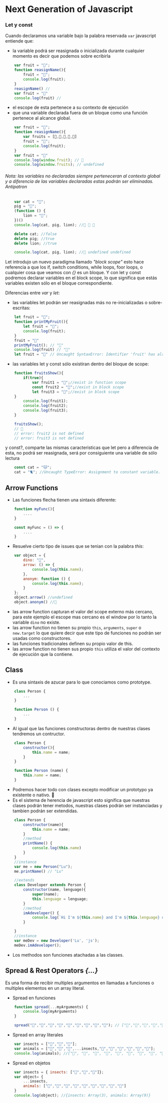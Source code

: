 # Next Generation of Javascript

### Let y const

Cuando declaramos una variable bajo la palabra reservada `var` javascript entiende que: 
- la variable podrá ser reasignada o inicializada durante cualquier momento es decir que podemos sobre ecribirla
```javascript
    var fruit = "🍉";
    function reasignName(){
        fruit = "🥝";
        console.log(fruit);
    }
    reasignName() //
    var fruit = "🍓"
    console.log(fruit) //
```
- el escope de esta pertenece a su contexto de ejecución 
- que una variable declarada fuera de un bloque como una función pertenece al alcance global.

```javascript
    var fruit = "🍉";
    function reasignName(){
        var fruits = [🍑,🍌,🍇,🥝,🥥]
        fruit = "🥝";
        console.log(fruit);
    }
    var fruit = "🍓"
    console.log(window.fruit); // 🍓
    console.log(window.fruits); // undefined
```
###### Nota: las variables no declaradas siempre perteneceran al contexto global y a diferencia de las variables declaradas estas podrán ser eliminadas. Antipatron
```javascript
    var cat = "🐯";
    pig = "🐷";
    (function () {
        lion = "🦁";
    })()
    console.log(cat, pig, lion); //🐯 🐷 🦁

    delete cat; //false
    delete pig; //true
    delete lion; //true

    console.log(cat, pig, lion); //🐯 undefined undefined
```

Let introdujo un nuevo paradigma llamado *"block scope"* esto hace referencia a que los if, switch conditions, while loops, foor loops, o cualquier cosa que veamos con *{}* es un bloque. Y con let y const podremos declarar variables en el block scope, lo que significa que estás variables existen sólo en el bloque correspondiente.

Diferencias entre *var* y *let*:
- las variables let podrán ser reasignadas más no re-inicializadas o sobre-escritas:
```javascript
    let fruit = "🍉";
    function printMyFruit(){
        let fruit = "🥝";
        console.log(fruit);
    }
    fruit = "🍓"
    printMyFruit(); // "🥝"
    console.log(fruit) // "🍓"
    let fruit = "🍌" // Uncaught SyntaxError: Identifier 'fruit' has already been declared.
```
- las variables let y const sólo existiran dentro del bloque de scope:
```javascript
    function fruitsShow(){
        if(true){
            var fruit1 = "🍏";//exist in function scope
            const fruit2 = "🍌";//exist in block scope
            let fruit3 = "🥝";//exist in block scope
    }
        console.log(fruit1); 
        console.log(fruit2);
        console.log(fruit3);
    }

    fruitsShow();
    // 🍏
    // error: fruit2 is not defined
    // error: fruit3 is not defined
```
y const?, comparte las mismas caracteristicas que let pero a diferencia de esta, no podrá ser reasignada, será por consiguiente una variable de sólo lectura 
```javascript
    const cat = "🐱";
    cat = "🐈"; //Uncaught TypeError: Assignment to constant variable.
```

## Arrow Functions

- Las funciones flecha tienen una sintaxis diferente:
```javascript
    function myFunc(){
        ....
    }
```
```javascript
    const myFunc = () => {
        ....
    }
```
-  Resuelve cierto tipo de issues que se tenian con la palabra *this*:
```javascript
    var object = {
        dino: "🦖",
        arrow: () => {
            console.log(this.name);
        },
        anonym: function () {
            console.log(this.name);
        }
    };
    object.arrow() //undefined
    object.anonym() //🦖
```
- las arrow function capturan el valor del scope externo más cercano, para este ejemplo el escope mas cercano es el window por lo tanto la variable `dino` no existe.
- las arrow function no tienen su propio `this`, `arguments`, `super` o `new.target` lo que quiere decir que este tipo de funciones no podrán ser usadas como constructores.
- las funciones tradicionales definen su propio valor de this.
- las arrow function no tienen sus propio `this` utiliza el valor del contexto de ejecución que la contiene.

## Class

- Es una sintaxis de azucar para lo que conociamos como prototype.
```javascript
    class Person {
        ...    
    }

    function Person () {
        ...
    }
```
- Al igual que las funciones constructoras dentro de nuestras clases tendremos un contructor.
```javascript
    class Person {
        constructor(){
            this.name = name;
        }
    }

    function Person (name) {
        this.name = name;
    }
```
- Podremos hacer todo con clases excepto modificar un prototypo ya existente o nativo. 🐒
- Es el sistema de herencia de javascript esto significa que nuestras clases podrán tener metodos, nuestras clases podrán ser instanciadas y tambien podrán ser extendidas.
```javascript
    class Person {
        constructor(name){
            this.name = name;
        }
        //method
        printName() {
            console.log(this.name)
        }
    }
    //instance
    var me = new Person("Lu");
    me.printName() // "Lu"

    //extends
    class Developer extends Person {
        constructor(name, lenguage){
            super(name);
            this.lenguage = lenguage;
        }
        //method
        imAdeveloper() {
            console.log(`Hi I'm ${this.name} and I'm ${this.lenguage} developer`)
        }

    }
    //instance
    var meDev = new Developer('Lu', 'js');
    meDev.imAdeveloper();
```
- Los methodos son funciones atachadas a las classes.

## Spread & Rest Operators *{...}*
Es una forma de recibir multiples argumentos en llamadas a funciones o multiples elementos en un array literal.

- Spread en funciones
```javascript
    function spread(...myArguments) {
        console.log(myArguments)
    }

    spread("🦊","🐰","🐷","🐼","🐸","🐥","🐨","🦁","🐰"); // ["🦊","🐰","🐷","🐼","🐸","🐥","🐨","🦁","🐰"]
```
- Spread en array literales
```javascript
    var insects = ["🐛","🐝","🐞"];
    var animals = ["🦊","🐰","🐷",...insects,"🐼","🐸","🐥","🐨","🦁","🐰"];
    console.log(animals); //["🦊", "🐰", "🐷", "🐛", "🐝", "🐞", "🐼", "🐸", "🐥", "🐨", "🦁", "🐰"]
```
- Spread en objetos
```javascript
    var insects = { insects: ["🐛","🐝","🐞"]};
    var object= {
        ...insects,
        animals: ["🦊","🐰","🐷","🐼","🐸","🐥","🐨","🦁","🐰"]
    }
    console.log(object); //{insects: Array(3), animals: Array(9)}
```
